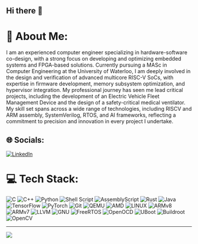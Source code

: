 ## Hi there 👋

<!--
**maskedarray/maskedarray** is a ✨ _special_ ✨ repository because its `README.md` (this file) appears on your GitHub profile.

Here are some ideas to get you started:

- 🔭 I’m currently working on ...
- 🌱 I’m currently learning ...
- 👯 I’m looking to collaborate on ...
- 🤔 I’m looking for help with ...
- 💬 Ask me about ...
- 📫 How to reach me: ...
- 😄 Pronouns: ...
- ⚡ Fun fact: ...
-->
# 💫 About Me:
I am an experienced computer engineer specializing in hardware-software co-design, with a strong focus on developing and optimizing embedded systems and FPGA-based solutions. Currently pursuing a MASc in Computer Engineering at the University of Waterloo, I am deeply involved in the design and verification of advanced multicore RISC-V SoCs, with expertise in firmware development, memory subsystem optimization, and hypervisor integration. My professional journey has seen me lead critical projects, including the development of an Electric Vehicle Fleet Management Device and the design of a safety-critical medical ventilator. My skill set spans across a wide range of technologies, including RISCV and ARM assembly, SystemVerilog, RTOS, and AI frameworks, reflecting a commitment to precision and innovation in every project I undertake.


## 🌐 Socials:
[![LinkedIn](https://img.shields.io/badge/LinkedIn-%230077B5.svg?logo=linkedin&logoColor=white)](https://linkedin.com/in/maskedarray) 

# 💻 Tech Stack:
![C](https://img.shields.io/badge/c-%2300599C.svg?style=for-the-badge&logo=c&logoColor=white) ![C++](https://img.shields.io/badge/c++-%2300599C.svg?style=for-the-badge&logo=c%2B%2B&logoColor=white) ![Python](https://img.shields.io/badge/python-3670A0?style=for-the-badge&logo=python&logoColor=ffdd54) ![Shell Script](https://img.shields.io/badge/shell_script-%23121011.svg?style=for-the-badge&logo=gnu-bash&logoColor=grey&color=green) ![AssemblyScript](https://img.shields.io/badge/assembly-%23000000.svg?style=for-the-badge&logo=assemblyscript&logoColor=green&color=grey) ![Rust](https://img.shields.io/badge/rust-%23000000.svg?style=for-the-badge&logo=rust&logoColor=black&color=red) ![Java](https://img.shields.io/badge/java-%23ED8B00.svg?style=for-the-badge&logo=openjdk&logoColor=darkblue) ![TensorFlow](https://img.shields.io/badge/TensorFlow-%23FF6F00.svg?style=for-the-badge&logo=TensorFlow&logoColor=white) ![PyTorch](https://img.shields.io/badge/PyTorch-%23EE4C2C.svg?style=for-the-badge&logo=PyTorch&logoColor=white) ![Git](https://img.shields.io/badge/git-%23F05033.svg?style=for-the-badge&logo=git&logoColor=white) 
![QEMU](https://img.shields.io/badge/QEMU-grey?style=for-the-badge&logo=qemu&color=darkslategrey) 
![AMD](https://img.shields.io/badge/AMD_Xilinx_Ultrascale+-grey?style=for-the-badge&logo=amd&color=red)
![LINUX](https://img.shields.io/badge/Embedded_Linux-grey?style=for-the-badge&logo=linux&logoColor=black&color=yellow)
![ARMv8](https://img.shields.io/badge/ARMv8a-grey?style=for-the-badge&logo=arm&color=wheat)
![ARMv7](https://img.shields.io/badge/ARMv7-grey?style=for-the-badge&logo=arm&color=wheat)
![LLVM](https://img.shields.io/badge/LLVM-grey?style=for-the-badge&logo=llvm&logoColor=black&color=red)
![GNU](https://img.shields.io/badge/GNU_Toolchain-grey?style=for-the-badge&logo=gnu&logoColor=black&color=tan)
![FreeRTOS](https://img.shields.io/badge/FreeRTOS-grey?style=for-the-badge&color=blue)
![OpenOCD](https://img.shields.io/badge/OpenOCD-grey?style=for-the-badge&color=teal)
![UBoot](https://img.shields.io/badge/UBoot-grey?style=for-the-badge&color=darkslateblue)
![Buildroot](https://img.shields.io/badge/Buildroot-grey?style=for-the-badge&color=blue)
![OpenCV](https://img.shields.io/badge/OpenCV-grey?style=for-the-badge&logo=opencv&logoColor=red&color=green)


---
[![](https://visitcount.itsvg.in/api?id=maskedarray&icon=0&color=0)](https://visitcount.itsvg.in)


